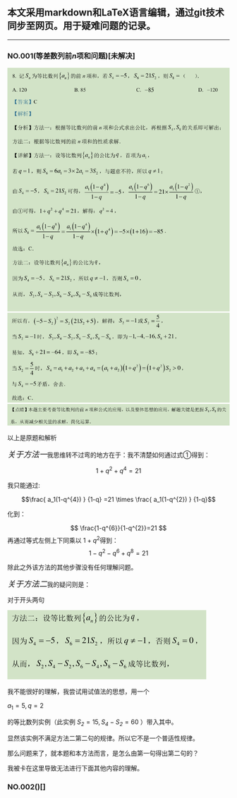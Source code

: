 ## **本文采用markdown和LaTeX语言编辑，通过git技术同步至网页。用于疑难问题的记录。**

___

### NO.001(等差数列前*n*项和问题)[未解决]

![](media1/1.png)
![](media1/2.png)
![](media1/3.png)

<!--  ${\color{Green}   \frac{ a_1(1-q^{4}) } {1-q} =21 \times \frac{ a_1(1-q^{2}) } {1-q} }$ -->
<!-- GitHub支持LaTeX颜色显示，但是gitee不支持  -->


以上是原题和解析

<font size=4>*关于方法一*</font>我思维转不过弯的地方在于：我不清楚如何通过式①得到：

$$ 1+q^{2}+q^{4}=21 $$

我只能通过:

$$\frac{ a_1(1-q^{4}) } {1-q} =21 \times \frac{ a_1(1-q^{2}) } {1-q}$$

化到：

$$ \frac{1-q^{6}}{1-q^{2}}=21  $$
再通过等式左侧上下同乘以 $1+q^{2}$得到：
$$  1-q^{2}-q^{6}+q^{8}=21  $$

除此之外该方法的其他步骤没有任何理解问题。

<font size=4>*关于方法二*</font>我的疑问则是：

对于开头两句

![](media1/4.png)

我不能很好的理解，我尝试用试值法的思想，用一个

  $a_1 = 5 ,q =2$


的等比数列实例（此实例 $\mathit{S_2} =15 ,\mathit{S_4-S_2} = 60$ ）带入其中。

显然该实例不满足方法二第二句的规律。所以它不是一个普适性规律。

那么问题来了，就本题和本方法而言，是怎么由第一句得出第二句的？

我被卡在这里导致无法进行下面其他内容的理解。

### NO.002()[]
